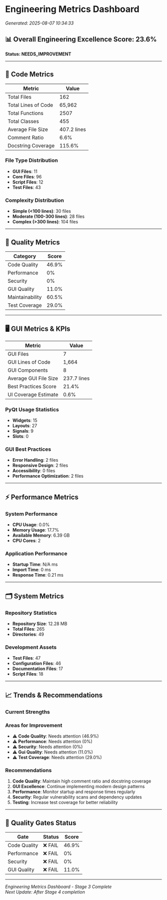 # Engineering Metrics Dashboard
*Generated: 2025-08-07 10:34:33*

## 📊 Overall Engineering Excellence Score: 23.6%
**Status: NEEDS_IMPROVEMENT**

---

## 🔢 Code Metrics

| Metric | Value |
|--------|-------|
| Total Files | 162 |
| Total Lines of Code | 65,962 |
| Total Functions | 2507 |
| Total Classes | 455 |
| Average File Size | 407.2 lines |
| Comment Ratio | 6.6% |
| Docstring Coverage | 115.6% |

### File Type Distribution
- **GUI Files**: 11
- **Core Files**: 96
- **Script Files**: 12
- **Test Files**: 43

### Complexity Distribution
- **Simple (<100 lines)**: 30 files
- **Moderate (100-300 lines)**: 28 files
- **Complex (>300 lines)**: 104 files

---

## 🎯 Quality Metrics

| Category | Score |
|----------|-------|
| Code Quality | 46.9% |
| Performance | 0% |
| Security | 0% |
| GUI Quality | 11.0% |
| Maintainability | 60.5% |
| Test Coverage | 29.0% |

---

## 🖥️ GUI Metrics & KPIs

| Metric | Value |
|--------|-------|
| GUI Files | 7 |
| GUI Lines of Code | 1,664 |
| GUI Components | 8 |
| Average GUI File Size | 237.7 lines |
| Best Practices Score | 21.4% |
| UI Coverage Estimate | 0.6% |

### PyQt Usage Statistics
- **Widgets**: 15
- **Layouts**: 27
- **Signals**: 9
- **Slots**: 0

### GUI Best Practices
- **Error Handling**: 2 files
- **Responsive Design**: 2 files
- **Accessibility**: 0 files
- **Performance Optimization**: 2 files

---

## ⚡ Performance Metrics

### System Performance
- **CPU Usage**: 0.0%
- **Memory Usage**: 17.7%
- **Available Memory**: 6.39 GB
- **CPU Cores**: 2

### Application Performance
- **Startup Time**: N/A ms
- **Import Time**: 0 ms
- **Response Time**: 0.21 ms

---

## 🗂️ System Metrics

### Repository Statistics
- **Repository Size**: 12.28 MB
- **Total Files**: 265
- **Directories**: 49

### Development Assets
- **Test Files**: 47
- **Configuration Files**: 46
- **Documentation Files**: 17
- **Script Files**: 18

---

## 📈 Trends & Recommendations

### Current Strengths

### Areas for Improvement
- ⚠️ **Code Quality**: Needs attention (46.9%)
- ⚠️ **Performance**: Needs attention (0%)
- ⚠️ **Security**: Needs attention (0%)
- ⚠️ **Gui Quality**: Needs attention (11.0%)
- ⚠️ **Test Coverage**: Needs attention (29.0%)


### Recommendations
1. **Code Quality**: Maintain high comment ratio and docstring coverage
2. **GUI Excellence**: Continue implementing modern design patterns
3. **Performance**: Monitor startup and response times regularly
4. **Security**: Regular vulnerability scans and dependency updates
5. **Testing**: Increase test coverage for better reliability

---

## 🎯 Quality Gates Status

| Gate | Status | Score |
|------|--------|-------|
| Code Quality | ❌ FAIL | 46.9% |
| Performance | ❌ FAIL | 0% |
| Security | ❌ FAIL | 0% |
| GUI Quality | ❌ FAIL | 11.0% |

---

*Engineering Metrics Dashboard - Stage 3 Complete*  
*Next Update: After Stage 4 completion*
